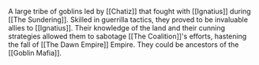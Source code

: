 A large tribe of goblins led by [[Chatiz]] that fought with [[Ignatius]] during [[The Sundering]]. Skilled in guerrilla tactics, they proved to be invaluable allies to [[Ignatius]]. Their knowledge of the land and their cunning strategies allowed them to sabotage [[The Coalition]]'s efforts, hastening the fall of [[The Dawn Empire]] Empire. They could be ancestors of the [[Goblin Mafia]].
